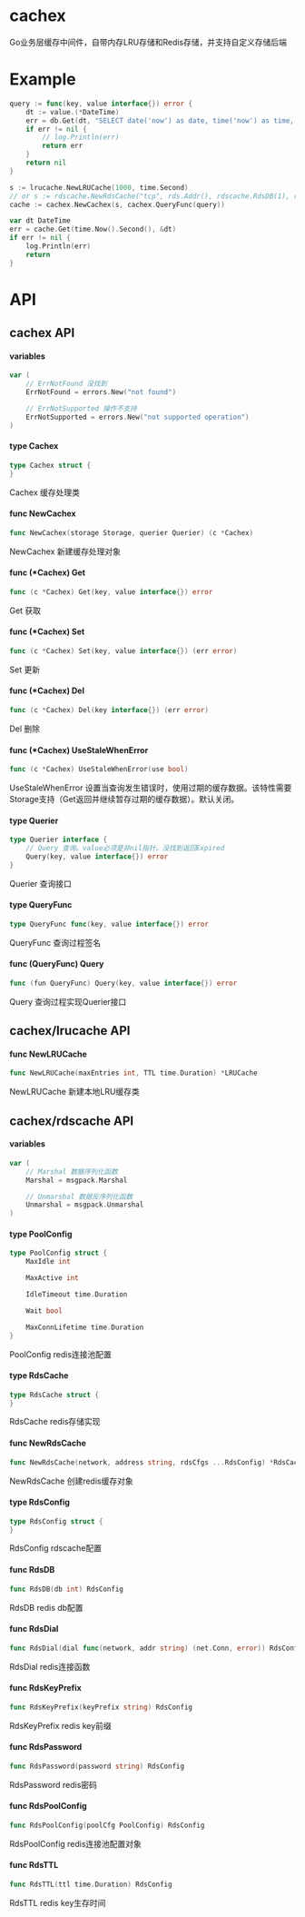 # cachex
Go业务层缓存中间件，自带内存LRU存储和Redis存储，并支持自定义存储后端

# Example
```go
query := func(key, value interface{}) error {
	dt := value.(*DateTime)
	err = db.Get(dt, "SELECT date('now') as date, time('now') as time, random() as rand;")
	if err != nil {
		// log.Println(err)
		return err
	}
	return nil
}

s := lrucache.NewLRUCache(1000, time.Second)
// or s := rdscache.NewRdsCache("tcp", rds.Addr(), rdscache.RdsDB(1), rdscache.RdsKeyPrefix("cache"))
cache := cachex.NewCachex(s, cachex.QueryFunc(query))

var dt DateTime
err = cache.Get(time.Now().Second(), &dt)
if err != nil {
	log.Println(err)
	return
}
```

# API

## cachex API

#### variables

```go
var (
	// ErrNotFound 没找到
	ErrNotFound = errors.New("not found")

	// ErrNotSupported 操作不支持
	ErrNotSupported = errors.New("not supported operation")
)
```

#### type Cachex

```go
type Cachex struct {
}
```

Cachex 缓存处理类

#### func  NewCachex

```go
func NewCachex(storage Storage, querier Querier) (c *Cachex)
```
NewCachex 新建缓存处理对象

#### func (*Cachex) Get

```go
func (c *Cachex) Get(key, value interface{}) error
```
Get 获取

#### func (*Cachex) Set

```go
func (c *Cachex) Set(key, value interface{}) (err error)
```
Set 更新

#### func (*Cachex) Del

```go
func (c *Cachex) Del(key interface{}) (err error)
```
Del 删除

#### func (*Cachex) UseStaleWhenError

```go
func (c *Cachex) UseStaleWhenError(use bool)
```
UseStaleWhenError 设置当查询发生错误时，使用过期的缓存数据。该特性需要Storage支持（Get返回并继续暂存过期的缓存数据）。默认关闭。

#### type Querier

```go
type Querier interface {
	// Query 查询。value必须是非nil指针。没找到返回Expired
	Query(key, value interface{}) error
}
```

Querier 查询接口

#### type QueryFunc

```go
type QueryFunc func(key, value interface{}) error
```

QueryFunc 查询过程签名

#### func (QueryFunc) Query

```go
func (fun QueryFunc) Query(key, value interface{}) error
```
Query 查询过程实现Querier接口

## cachex/lrucache API

#### func  NewLRUCache

```go
func NewLRUCache(maxEntries int, TTL time.Duration) *LRUCache
```
NewLRUCache 新建本地LRU缓存类

## cachex/rdscache API

#### variables

```go
var (
	// Marshal 数据序列化函数
	Marshal = msgpack.Marshal

	// Unmarshal 数据反序列化函数
	Unmarshal = msgpack.Unmarshal
)
```

#### type PoolConfig

```go
type PoolConfig struct {
	MaxIdle int

	MaxActive int

	IdleTimeout time.Duration

	Wait bool

	MaxConnLifetime time.Duration
}
```

PoolConfig redis连接池配置

#### type RdsCache

```go
type RdsCache struct {
}
```

RdsCache redis存储实现

#### func  NewRdsCache

```go
func NewRdsCache(network, address string, rdsCfgs ...RdsConfig) *RdsCache
```
NewRdsCache 创建redis缓存对象

#### type RdsConfig

```go
type RdsConfig struct {
}
```

RdsConfig rdscache配置

#### func  RdsDB

```go
func RdsDB(db int) RdsConfig
```
RdsDB redis db配置

#### func  RdsDial

```go
func RdsDial(dial func(network, addr string) (net.Conn, error)) RdsConfig
```
RdsDial redis连接函数

#### func  RdsKeyPrefix

```go
func RdsKeyPrefix(keyPrefix string) RdsConfig
```
RdsKeyPrefix redis key前缀

#### func  RdsPassword

```go
func RdsPassword(password string) RdsConfig
```
RdsPassword redis密码

#### func  RdsPoolConfig

```go
func RdsPoolConfig(poolCfg PoolConfig) RdsConfig
```
RdsPoolConfig redis连接池配置对象

#### func  RdsTTL

```go
func RdsTTL(ttl time.Duration) RdsConfig
```
RdsTTL redis key生存时间
